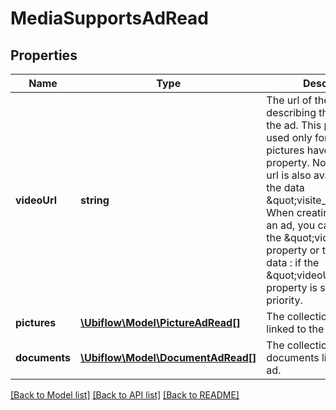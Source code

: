 # MediaSupportsAdRead

## Properties
Name | Type | Description | Notes
------------ | ------------- | ------------- | -------------
**videoUrl** | **string** | The url of the video describing the product of the ad.  This property is used only for video urls : pictures have their own property.  Note : The video url is also available under the data \&quot;visite_virtuelle\&quot;. When creating or updating an ad, you can use either the \&quot;videoUrl\&quot; property or the specific data : if the \&quot;videoUrl\&quot; property is set, it will have priority. | [optional] 
**pictures** | [**\Ubiflow\Model\PictureAdRead[]**](PictureAdRead.md) | The collection of pictures linked to the ad. | 
**documents** | [**\Ubiflow\Model\DocumentAdRead[]**](DocumentAdRead.md) | The collection of documents linked to the ad. | 

[[Back to Model list]](../../README.md#documentation-for-models) [[Back to API list]](../../README.md#documentation-for-api-endpoints) [[Back to README]](../../README.md)

